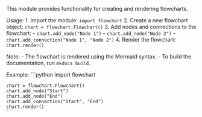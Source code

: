 This module provides functionality for creating and rendering flowcharts.

Usage:
    1. Import the module: `import flowchart`
    2. Create a new flowchart object: `chart = flowchart.Flowchart()`
    3. Add nodes and connections to the flowchart:
        - `chart.add_node("Node 1")`
        - `chart.add_node("Node 2")`
        - `chart.add_connection("Node 1", "Node 2")`
    4. Render the flowchart: `chart.render()`

Note:
    - The flowchart is rendered using the Mermaid syntax.
    - To build the documentation, run `mkdocs build`.

Example:
    ```python
    import flowchart

    chart = flowchart.Flowchart()
    chart.add_node("Start")
    chart.add_node("End")
    chart.add_connection("Start", "End")
    chart.render()
    ```
